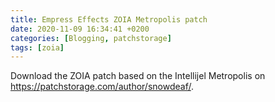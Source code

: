 ```yaml
---
title: Empress Effects ZOIA Metropolis patch
date: 2020-11-09 16:34:41 +0200
categories: [Blogging, patchstorage]
tags: [zoia]
---
```


Download the ZOIA patch based on the Intellijel Metropolis on <https://patchstorage.com/author/snowdeaf/>.

